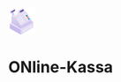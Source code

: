 <img src="logo.png" alt="logo" width="48px" height="48px" align-items="center">
<h1 text-align="center">ONline-Kassa</h1>
